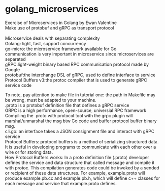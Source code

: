 # golang_microservices
Exercise of Microservices in Golang by Ewan Valentine<br/> 
Make use of protobuf and gRPC as transport protocol<br/>  
Microservice deals with separating complexity<br/> 
Golang: light, fast, support concurrency<br/> 
go-micro: the microservice framework available for Go<br/> 
communication is very important in microservice since microservices are separated<br/> 
gRPC:light-weight binary based RPC communication protocol made by Google<br/> 
protobuf:the interchange DSL of gRPC, used to define interface to service<br/> 
Protocol Buffers v3:the protoc compiler that is used to generate gRPC service code<br/> 

To note, pay attention to make file in tutorial one: the path in Makefile may be wrong, must be adapted to your machine.<br/> 
.proto is a protobuf definition file that defines a gRPC service<br/> 
GRPC is a high performance, open-source, universial RPC framework<br/> 
Compiling the .proto with protocol tool with the grpc plugin will marshal/unmarshal the msg btw Go code and buffer protocol buffer binary msg.<br/> 
cli.go: an interface takes a JSON consignment file and interact with gRPC service<br/> 
Protocol Buffers: protocol buffers is a method of serializing structured data. It is useful in developing programs to communicate with each other over a wire or for storing data.<br/> 
How Protocol Buffers works: In a proto definition file (.proto) developer defines the service and data structure that called message and compile it with protoc. This compilation generates code could be invoked by a sended or recipient of these data structures. For example, example.proto will produce example.pb.cc and example.pb.h, which will define c++ classes for each message and service that example.proto defines.<br/> 

 
